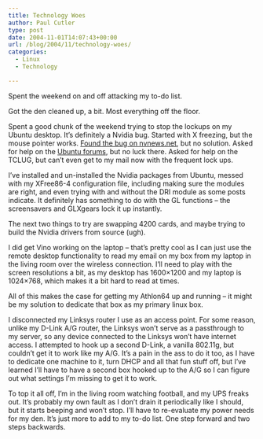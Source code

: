 ```yaml
---
title: Technology Woes
author: Paul Cutler
type: post
date: 2004-11-01T14:07:43+00:00
url: /blog/2004/11/technology-woes/
categories:
  - Linux
  - Technology

---
```

Spent the weekend on and off attacking my to-do list.

Got the den cleaned up, a bit. Most everything off the floor.

Spent a good chunk of the weekend trying to stop the lockups on my Ubuntu desktop. It&#8217;s definitely a Nvidia bug. Started with X freezing, but the mouse pointer works. [Found the bug on nvnews.net][1], but no solution. Asked for help on the [Ubuntu forums][2], but no luck there. Asked for help on the TCLUG, but can&#8217;t even get to my mail now with the frequent lock ups.

I&#8217;ve installed and un-installed the Nvidia packages from Ubuntu, messed with my XFree86-4 configuration file, including making sure the modules are right, and even trying with and without the DRI module as some posts indicate. It definitely has something to do with the GL functions &#8211; the screensavers and GLXgears lock it up instantly.

The next two things to try are swapping 4200 cards, and maybe trying to build the Nvidia drivers from source (ugh).

I did get Vino working on the laptop &#8211; that&#8217;s pretty cool as I can just use the remote desktop functionality to read my email on my box from my laptop in the living room over the wireless connection. I&#8217;ll need to play with the screen resolutions a bit, as my desktop has 1600&#215;1200 and my laptop is 1024&#215;768, which makes it a bit hard to read at times.

All of this makes the case for getting my Athlon64 up and running &#8211; it might be my solution to dedicate that box as my primary linux box.

I disconnected my Linksys router I use as an access point. For some reason, unlike my D-Link A/G router, the Linksys won&#8217;t serve as a passthrough to my server, so any device connected to the Linksys won&#8217;t have internet access. I attempted to hook up a second D-Link, a vanilla 802.11g, but couldn&#8217;t get it to work like my A/G. It&#8217;s a pain in the ass to do it too, as I have to dedicate one machine to it, turn DHCP and all that fun stuff off, but I&#8217;ve learned I&#8217;ll have to have a second box hooked up to the A/G so I can figure out what settings I&#8217;m missing to get it to work.

To top it all off, I&#8217;m in the living room watching football, and my UPS freaks out. It&#8217;s probably my own fault as I don&#8217;t drain it periodically like I should, but it starts beeping and won&#8217;t stop. I&#8217;ll have to re-evaluate my power needs for my den. It&#8217;s just more to add to my to-do list. One step forward and two steps backwards.

 [1]: http://www.nvnews.net/vbulletin/showthread.php?t=31858
 [2]: http://www.ubuntuforums.org